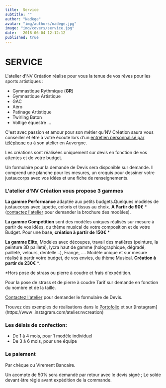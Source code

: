 ```yaml
---
title:  Service
subtitle: ""
author: "Nadège"
avatar: "img/authors/nadege.jpg"
image: "img/covers/service.jpg"
date:   2018-06-04 12:12:12
published: true
---
```


SERVICE
====
 
 
L'atelier d'NV Création réalise pour vous la tenue de vos rêves pour les sports artistiques :
 
* Gymnastique Rythmique (**GR**)
* Gymnastique Artistique
* GAC
* Aéro
* Patinage Artistique
* Twirling Baton
* Voltige équestre ...
 
C'est avec passion et amour pour son métier qu'NV Création saura vous conseiller et être à votre écoute lors d'un [entretien personnalisé par téléphone](/#/2018/06/02/contacts) ou à son atelier en Auvergne.
 
Les créations sont réalisées uniquement sur devis en fonction de vos attentes et de votre budget.

Un formulaire pour la demande de Devis sera disponible sur demande. Il comprend une planche pour les mesures, un croquis pour dessiner votre justaucorps avec vos idées et une fiche de renseignements.
 
 
 
### L'atelier d'NV Création vous propose 3 gammes
 
**La gamme Performance** adaptée aux petits budgets.Quelques modèles de justaucorps avec jupette, coloris et tissus au choix.  **A Partir de 90€** * ([contactez l'atelier](/#/2018/06/02/contacts) pour demander la brochure des modèles).

**La gamme Compétition** sont des modèles uniques réalisés sur mesure à partir de vos idées,   du thème musical de votre composition et de votre Budget. Pour une base, **création à partir de 150€** *

**La gamme Elite**, Modèles avec découpes, travail des matières (peinture, la peinture 3D pailleté), lycra haut de gamme (holographique, dégradé, pailleté, velours, dentelle...), Frange, …. Modèle unique et sur mesure réalisé à partir votre budget, de vos envies, du thème Musical. **Création à partir de 230€** *.
 
*Hors pose de strass ou pierre à coudre et frais d'expédition.
 
Pour la pose de strass et de pierre à coudre Tarif  sur demande en fonction du nombre et de la taille.
 
[Contactez l'atelier](/#/2018/06/02/contacts) pour demander le formulaire de Devis.
 

 
 
Trouvez des exemples de réalisations dans le [Portofolio](/#/2018/06/03/portofolio) et sur [Instagram](https://www
.instagram.com/atelier.nvcreation)

 
### Les délais de confection:
 
* De 1 à 4 mois, pour 1 modèle individuel
* De 3 à 6 mois, pour une équipe
 
### Le paiement
 
Par chèque ou Virement Bancaire.
 
Un acompte de 50% sera demandé par retour avec le devis signé ; Le solde devant être réglé avant expédition de la commande.
 
 
 